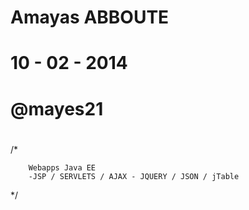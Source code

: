 #
#
#	Amayas ABBOUTE
#	10 - 02 - 2014
#	@mayes21
#


 /*
 
	    Webapps Java EE 
		-JSP / SERVLETS / AJAX - JQUERY / JSON / jTable
 
 
 */